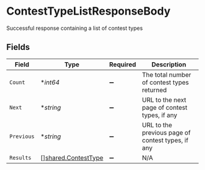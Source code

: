 # ContestTypeListResponseBody

Successful response containing a list of contest types


## Fields

| Field                                                             | Type                                                              | Required                                                          | Description                                                       |
| ----------------------------------------------------------------- | ----------------------------------------------------------------- | ----------------------------------------------------------------- | ----------------------------------------------------------------- |
| `Count`                                                           | **int64*                                                          | :heavy_minus_sign:                                                | The total number of contest types returned                        |
| `Next`                                                            | **string*                                                         | :heavy_minus_sign:                                                | URL to the next page of contest types, if any                     |
| `Previous`                                                        | **string*                                                         | :heavy_minus_sign:                                                | URL to the previous page of contest types, if any                 |
| `Results`                                                         | [][shared.ContestType](../../../pkg/models/shared/contesttype.md) | :heavy_minus_sign:                                                | N/A                                                               |